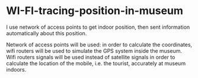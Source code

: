 # WI-FI-tracing-position-in-museum
I use network of access points to get indoor position, then sent information automatically about this position.

Network of access points will be used:  in order to calculate the coordinates, 
wifi routers will be used to simulate the GPS system inside the museum.  
Wifi routers signals will be used instead of satellite signals in order to calculate the location of the mobile, i.e. 
the tourist, accurately at museum indoors.
